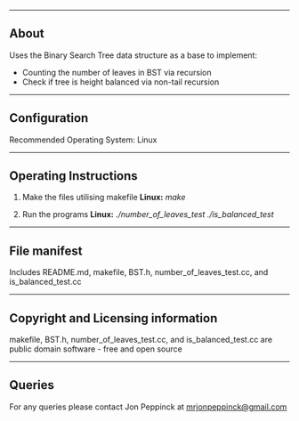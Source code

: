 -----
About
-----

Uses the Binary Search Tree data structure as a base to implement:

* Counting the number of leaves in BST via recursion
* Check if tree is height balanced via non-tail recursion
   
-------------
Configuration
-------------

Recommended Operating System: Linux

--------------------------
**Operating Instructions**
--------------------------
1. Make the files utilising makefile
   **Linux:** 
              *make*
              
2. Run the programs
   **Linux:** 
              *./number_of_leaves_test*
              *./is_balanced_test*
           

-------------
File manifest
-------------
Includes README.md, makefile, BST.h, number_of_leaves_test.cc, and is_balanced_test.cc

-----------------------------------
Copyright and Licensing information
-----------------------------------
makefile, BST.h, number_of_leaves_test.cc, and is_balanced_test.cc are public domain software - free and open source

-------
Queries
-------
For any queries please contact Jon Peppinck at mrjonpeppinck@gmail.com


